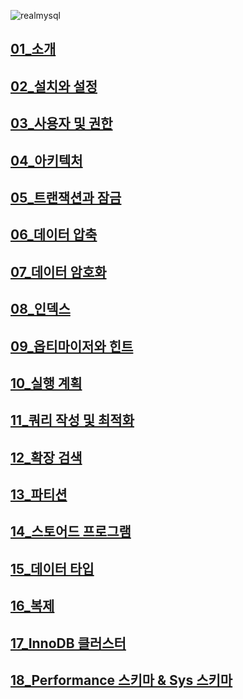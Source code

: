 ![realmysql](https://github.com/TaskerJang/MySQL-8.0_study/assets/124780552/221eae12-e926-45b8-ac3d-d321ef5171e6)


## [01_소개]() ##
## [02_설치와 설정]() ##
## [03_사용자 및 권한]() ##
## [04_아키텍처]() ##
## [05_트랜잭션과 잠금]() ##
## [06_데이터 압축]() ##
## [07_데이터 암호화]() ##
## [08_인덱스]() ##
## [09_옵티마이저와 힌트]() ##
## [10_실행 계획]() ##
## [11_쿼리 작성 및 최적화]() ##
## [12_확장 검색]() ##
## [13_파티션]() ##
## [14_스토어드 프로그램]() ##
## [15_데이터 타입]() ##
## [16_복제]() ##
## [17_InnoDB 클러스터]() ##
## [18_Performance 스키마 & Sys 스키마]() ##
